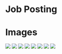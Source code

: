 # Job Posting

# Images
<div>
  <img src="https://github.com/emirhankayabas/job-posting/assets/92752721/1eb21c4a-f583-40e1-9a87-9e3e0ec25ceb" />
  <img src="https://github.com/emirhankayabas/job-posting/assets/92752721/58179150-54c0-4e2a-b68c-b4dd4f40ff0c" />
  <img src="https://github.com/emirhankayabas/job-posting/assets/92752721/8b79a43c-1b6b-450c-93d1-d67c17a60775" />
  <img src="https://github.com/emirhankayabas/job-posting/assets/92752721/fe4c2d31-b950-400e-81aa-8449729803d9" />
  <img src="https://github.com/emirhankayabas/job-posting/assets/92752721/4227007c-0166-4412-ae10-9df8a5b21d83" />
  <img src="https://github.com/emirhankayabas/job-posting/assets/92752721/438d1b2e-8c7c-46fe-bc9e-082bfffefdf7" />
  <img src="https://github.com/emirhankayabas/job-posting/assets/92752721/447e84f9-4f32-4e74-b7eb-76c4f3596eef" />
  <img src="https://github.com/emirhankayabas/job-posting/assets/92752721/491eb3ec-4eba-4363-b134-ced178d8902b" />
</div>
